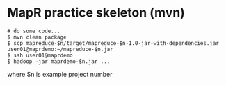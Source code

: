 MapR practice skeleton (mvn)
============================
    # do some code...
    $ mvn clean package
    $ scp mapreduce-$n/target/mapreduce-$n-1.0-jar-with-dependencies.jar user01@maprdemo:~/mapreduce-$n.jar
    $ ssh user01@maprdemo
    $ hadoop -jar maprdemo-$n.jar ...

where $n is example project number
